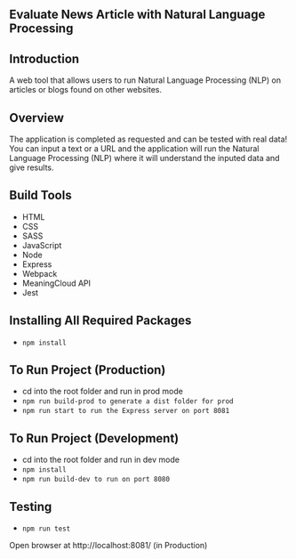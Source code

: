 Evaluate News Article with Natural Language Processing
---------------------------------------------------------

## Introduction
A web tool that allows users to run Natural Language Processing (NLP) on articles or blogs found on other websites.

## Overview
The application is completed as requested and can be tested with real data! You can input a text or a URL and the application will run the Natural Language Processing (NLP) where it will understand the inputed data and give results.

## Build Tools
* HTML
* CSS
* SASS
* JavaScript
* Node
* Express
* Webpack
* MeaningCloud API
* Jest

## Installing All Required Packages
- `npm install`

## To Run Project (Production)
- cd into the root folder and run in prod mode
- `npm run build-prod to generate a dist folder for prod`
- `npm run start to run the Express server on port 8081`

## To Run Project (Development)
- cd into the root folder and run in dev mode
- `npm install`
- `npm run build-dev to run on port 8080`

## Testing
- `npm run test`

Open browser at http://localhost:8081/ (in Production)

